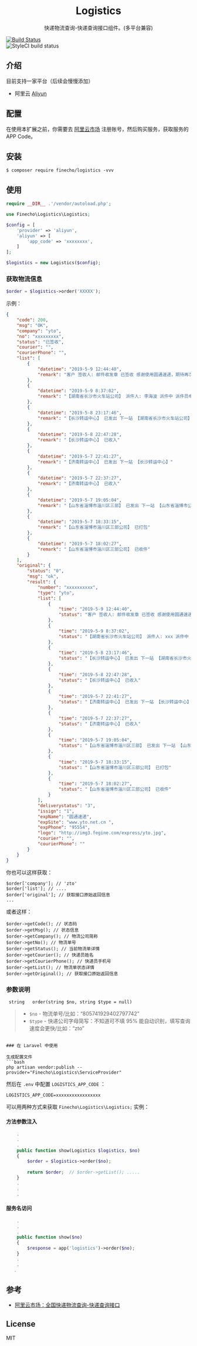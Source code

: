 <h1 align="center">Logistics</h1>

<p align="center">快递物流查询-快递查询接口组件。(多平台兼容)</p>	

 [![Build Status](https://travis-ci.org/finecho/logistics.svg?branch=master)](https://travis-ci.org/finecho/logistics)	
![StyleCI build status](https://github.styleci.io/repos/185047335/shield) 	

 ## 介绍
 
 目前支持一家平台（后续会慢慢添加）
 
 * 阿里云 [Aliyun](https://homenew.console.aliyun.com/)
 
 ## 配置	
 
 在使用本扩展之前，你需要去 [阿里云市场](https://homenew.console.aliyun.com/) 注册账号，然后购买服务，获取服务的 APP Code。	

 ## 安装	

```
$ composer require finecho/logistics -vvv	
```	

 ## 使用	

```php	
require __DIR__ .'/vendor/autoload.php';

use Finecho\Logistics\Logistics;

$config = [
    'provider' => 'aliyun',
    'aliyun' => [
        'app_code' => 'xxxxxxxx',
    ]
];

$logistics = new Logistics($config);
```	

 ###  获取物流信息	

```php	
$order = $logistics->order('XXXXX');	
```	
示例：	

```json	
{
    "code": 200,
    "msg": "OK",
    "company": "yto",
    "no": "xxxxxxxxx",
    "status": "已签收",
    "courier": "",
    "courierPhone": "",
    "list": [
        {
            "datetime": "2019-5-9 12:44:40",
            "remark": "客户 签收人: 邮件收发章 已签收 感谢使用圆通速递，期待再次为您服务"
        },
        {
            "datetime": "2019-5-9 8:37:02",
            "remark": "【湖南省长沙市火车站公司】 派件人: 李海波 派件中 派件员电话18684822604"
        },
        {
            "datetime": "2019-5-8 23:17:46",
            "remark": "【长沙转运中心】 已发出 下一站 【湖南省长沙市火车站公司】"
        },
        {
            "datetime": "2019-5-8 22:47:28",
            "remark": "【长沙转运中心】 已收入"
        },
        {
            "datetime": "2019-5-7 22:41:27",
            "remark": "【济南转运中心】 已发出 下一站 【长沙转运中心】"
        },
        {
            "datetime": "2019-5-7 22:37:27",
            "remark": "【济南转运中心】 已收入"
        },
        {
            "datetime": "2019-5-7 19:05:04",
            "remark": "【山东省淄博市淄川区三部】 已发出 下一站 【山东省淄博市公司】"
        },
        {
            "datetime": "2019-5-7 18:33:15",
            "remark": "【山东省淄博市淄川区三部公司】 已打包"
        },
        {
            "datetime": "2019-5-7 18:02:27",
            "remark": "【山东省淄博市淄川区三部公司】 已收件"
        }
    ],
    "original": {
        "status": "0",
        "msg": "ok",
        "result": {
            "number": "xxxxxxxxxx",
            "type": "yto",
            "list": [
                {
                    "time": "2019-5-9 12:44:40",
                    "status": "客户 签收人: 邮件收发章 已签收 感谢使用圆通速递，期待再次为您服务"
                },
                {
                    "time": "2019-5-9 8:37:02",
                    "status": "【湖南省长沙市火车站公司】 派件人: xxx 派件中 派件员电话xxxx"
                },
                {
                    "time": "2019-5-8 23:17:46",
                    "status": "【长沙转运中心】 已发出 下一站 【湖南省长沙市火车站公司】"
                },
                {
                    "time": "2019-5-8 22:47:28",
                    "status": "【长沙转运中心】 已收入"
                },
                {
                    "time": "2019-5-7 22:41:27",
                    "status": "【济南转运中心】 已发出 下一站 【长沙转运中心】"
                },
                {
                    "time": "2019-5-7 22:37:27",
                    "status": "【济南转运中心】 已收入"
                },
                {
                    "time": "2019-5-7 19:05:04",
                    "status": "【山东省淄博市淄川区三部】 已发出 下一站 【山东省淄博市公司】"
                },
                {
                    "time": "2019-5-7 18:33:15",
                    "status": "【山东省淄博市淄川区三部公司】 已打包"
                },
                {
                    "time": "2019-5-7 18:02:27",
                    "status": "【山东省淄博市淄川区三部公司】 已收件"
                }
            ],
            "deliverystatus": "3",
            "issign": "1",
            "expName": "圆通速递",
            "expSite": "www.yto.net.cn ",
            "expPhone": "95554",
            "logo": "http://img3.fegine.com/express/yto.jpg",
            "courier": "",
            "courierPhone": ""
        }
    }
}
```	
你也可以这样获取：

```
$order['company']; // 'zto'
$order['list']; // ....
$order['original']; // 获取接口原始返回信息
...

```

或者这样：

```
$order->getCode(); // 状态码
$order->getMsg(); // 状态信息
$order->getCompany(); // 物流公司简称
$order->getNo(); // 物流单号
$order->getStatus(); // 当前物流单详情
$order->getCourier(); // 快递员姓名
$order->getCourierPhone(); // 快递员手机号
$order->getList(); // 物流单状态详情
$order->getOriginal(); // 获取接口原始返回信息
```


### 参数说明	

```	
 string   order(string $no, string $type = null)	
```	

> - `$no` - 物流单号/比如：“805741929402797742”	
> - `$type` - 快递公司字母简写：不知道可不填 95% 能自动识别，填写查询速度会更快/比如：“zto”	
```	

### 在 Laravel 中使用	

生成配置文件
```bash
php artisan vendor:publish --provider="Finecho\Logistics\ServiceProvider"
```	

然后在 `.env` 中配置 `LOGISTICS_APP_CODE` ：	

```env	
LOGISTICS_APP_CODE=xxxxxxxxxxxxxxxxx	
```

可以用两种方式来获取 `Finecho\Logistics\Logistics;` 实例：	

#### 方法参数注入	

```php	
    .	
    .	
    .	
    public function show(Logistics $logistics, $no) 	
    {	
        $order = $logistics->order($no);
        
        return $order;	// $order->getList(); .....
    }	
    .	
    .	
    .	
```	

#### 服务名访问	

```php	
    .	
    .	
    .	
    public function show($no) 	
    {	
        $response = app('logistics')->order($no);	
    }	
    .	
    .	
   .	
 ```	

## 参考	

- [阿里云市场：全国快递物流查询-快递查询接口](https://market.aliyun.com/products/56928004/cmapi021863.html?spm=5176.2020520132.101.2.7cd87218IbLYU3#sku=yuncode1586300000)	

## License	

MIT